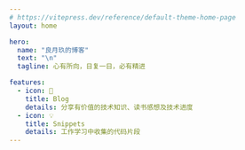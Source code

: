 ```yaml
---
# https://vitepress.dev/reference/default-theme-home-page
layout: home

hero:
  name: "良月玖的博客"
  text: "\n"
  tagline: 心有所向，日复一日，必有精进

features:
  - icon: 📘
    title: Blog
    details: 分享有价值的技术知识、读书感想及技术进度
  - icon: 💡
    title: Snippets
    details: 工作学习中收集的代码片段
---
```

